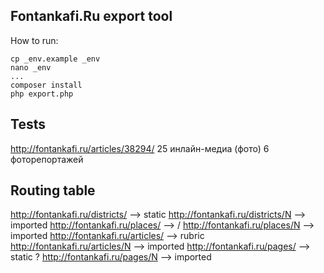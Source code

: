 Fontankafi.Ru export tool
-------------------------

How to run: 
```
cp _env.example _env
nano _env
...
composer install
php export.php
```

Tests
-----

http://fontankafi.ru/articles/38294/
25 инлайн-медиа (фото)
6 фоторепортажей

Routing table
-------------

http://fontankafi.ru/districts/                     -->     static
http://fontankafi.ru/districts/N                    -->     imported
http://fontankafi.ru/places/                        -->     /
http://fontankafi.ru/places/N                       -->     imported
http://fontankafi.ru/articles/                      -->     rubric
http://fontankafi.ru/articles/N                     -->     imported
http://fontankafi.ru/pages/                         -->     static ?
http://fontankafi.ru/pages/N                        -->     imported
